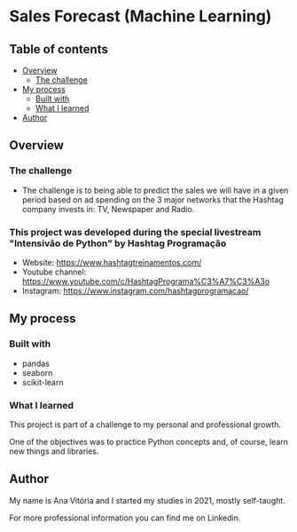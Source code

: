 # Sales Forecast (Machine Learning)

## Table of contents

- [Overview](#overview)
  - [The challenge](#the-challenge)
- [My process](#my-process)
  - [Built with](#built-with)
  - [What I learned](#what-i-learned)
- [Author](#author)

## Overview

### The challenge

- The challenge is to being able to predict the sales we will have in a given period based on ad spending on the 3 major networks that the Hashtag company invests in: TV, Newspaper and Radio.

### This project was developed during the special livestream "Intensivão de Python" by Hashtag Programação
- Website: https://www.hashtagtreinamentos.com/
- Youtube channel: https://www.youtube.com/c/HashtagPrograma%C3%A7%C3%A3o
- Instagram: https://www.instagram.com/hashtagprogramacao/

## My process

### Built with

- pandas
- seaborn
- scikit-learn

### What I learned
This project is part of a challenge to my personal and professional growth.

One of the objectives was to practice Python concepts and, of course, learn new things and libraries.


## Author
My name is Ana Vitória and I started my studies in 2021, mostly self-taught.

For more professional information you can find me on Linkedin.
